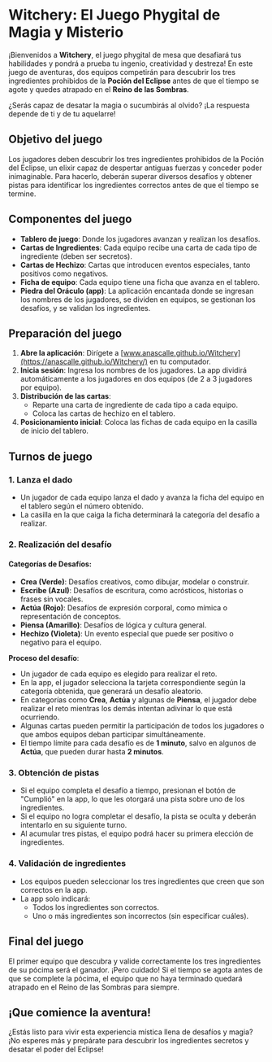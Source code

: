 # **Witchery: El Juego Phygital de Magia y Misterio**

¡Bienvenidos a **Witchery**, el juego phygital de mesa que desafiará tus habilidades y pondrá a prueba tu ingenio, creatividad y destreza! En este juego de aventuras, dos equipos competirán para descubrir los tres ingredientes prohibidos de la **Poción del Eclipse** antes de que el tiempo se agote y quedes atrapado en el **Reino de las Sombras**.

¿Serás capaz de desatar la magia o sucumbirás al olvido? ¡La respuesta depende de ti y de tu aquelarre!

## Objetivo del juego

Los jugadores deben descubrir los tres ingredientes prohibidos de la Poción del Eclipse, un elixir capaz de despertar antiguas fuerzas y conceder poder inimaginable. Para hacerlo, deberán superar diversos desafíos y obtener pistas para identificar los ingredientes correctos antes de que el tiempo se termine.

## Componentes del juego

- **Tablero de juego**: Donde los jugadores avanzan y realizan los desafíos.
- **Cartas de Ingredientes**: Cada equipo recibe una carta de cada tipo de ingrediente (deben ser secretos).
- **Cartas de Hechizo**: Cartas que introducen eventos especiales, tanto positivos como negativos.
- **Ficha de equipo**: Cada equipo tiene una ficha que avanza en el tablero.
- **Piedra del Oráculo (app)**: La aplicación encantada donde se ingresan los nombres de los jugadores, se dividen en equipos, se gestionan los desafíos, y se validan los ingredientes.

## Preparación del juego

1. **Abre la aplicación**: Dirígete a [www.anascalle.github.io/Witchery](https://anascalle.github.io/Witchery/) en tu computador.
2. **Inicia sesión**: Ingresa los nombres de los jugadores. La app dividirá automáticamente a los jugadores en dos equipos (de 2 a 3 jugadores por equipo).
3. **Distribución de las cartas**:
   - Reparte una carta de ingrediente de cada tipo a cada equipo.
   - Coloca las cartas de hechizo en el tablero.
4. **Posicionamiento inicial**: Coloca las fichas de cada equipo en la casilla de inicio del tablero.

## Turnos de juego

### 1. Lanza el dado

- Un jugador de cada equipo lanza el dado y avanza la ficha del equipo en el tablero según el número obtenido.
- La casilla en la que caiga la ficha determinará la categoría del desafío a realizar.

### 2. Realización del desafío

#### Categorías de Desafíos:

- **Crea (Verde)**: Desafíos creativos, como dibujar, modelar o construir.
- **Escribe (Azul)**: Desafíos de escritura, como acrósticos, historias o frases sin vocales.
- **Actúa (Rojo)**: Desafíos de expresión corporal, como mímica o representación de conceptos.
- **Piensa (Amarillo)**: Desafíos de lógica y cultura general.
- **Hechizo (Violeta)**: Un evento especial que puede ser positivo o negativo para el equipo.

**Proceso del desafío**:
- Un jugador de cada equipo es elegido para realizar el reto.
- En la app, el jugador selecciona la tarjeta correspondiente según la categoría obtenida, que generará un desafío aleatorio.
- En categorías como **Crea**, **Actúa** y algunas de **Piensa**, el jugador debe realizar el reto mientras los demás intentan adivinar lo que está ocurriendo.
- Algunas cartas pueden permitir la participación de todos los jugadores o que ambos equipos deban participar simultáneamente.
- El tiempo límite para cada desafío es de **1 minuto**, salvo en algunos de **Actúa**, que pueden durar hasta **2 minutos**.

### 3. Obtención de pistas

- Si el equipo completa el desafío a tiempo, presionan el botón de "Cumplió" en la app, lo que les otorgará una pista sobre uno de los ingredientes.
- Si el equipo no logra completar el desafío, la pista se oculta y deberán intentarlo en su siguiente turno.
- Al acumular tres pistas, el equipo podrá hacer su primera elección de ingredientes.

### 4. Validación de ingredientes

- Los equipos pueden seleccionar los tres ingredientes que creen que son correctos en la app.
- La app solo indicará:
  - Todos los ingredientes son correctos.
  - Uno o más ingredientes son incorrectos (sin especificar cuáles).

## Final del juego

El primer equipo que descubra y valide correctamente los tres ingredientes de su pócima será el ganador. ¡Pero cuidado! Si el tiempo se agota antes de que se complete la pócima, el equipo que no haya terminado quedará atrapado en el Reino de las Sombras para siempre.

## ¡Que comience la aventura!

¿Estás listo para vivir esta experiencia mística llena de desafíos y magia? ¡No esperes más y prepárate para descubrir los ingredientes secretos y desatar el poder del Eclipse!

